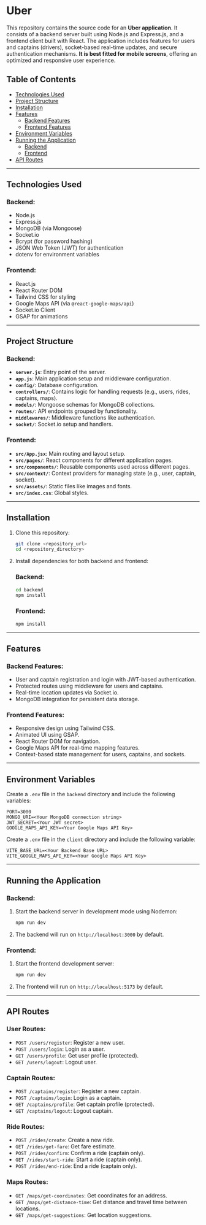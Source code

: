 # Uber

This repository contains the source code for an **Uber application**. It consists of a backend server built using Node.js and Express.js, and a frontend client built with React. The application includes features for users and captains (drivers), socket-based real-time updates, and secure authentication mechanisms. **It is best fitted for mobile screens**, offering an optimized and responsive user experience.

## Table of Contents

- [Technologies Used](#technologies-used)
- [Project Structure](#project-structure)
- [Installation](#installation)
- [Features](#features)
  - [Backend Features](#backend-features)
  - [Frontend Features](#frontend-features)
- [Environment Variables](#environment-variables)
- [Running the Application](#running-the-application)
  - [Backend](#backend)
  - [Frontend](#frontend)
- [API Routes](#api-routes)

---

## Technologies Used

### Backend:

- Node.js
- Express.js
- MongoDB (via Mongoose)
- Socket.io
- Bcrypt (for password hashing)
- JSON Web Token (JWT) for authentication
- dotenv for environment variables

### Frontend:

- React.js
- React Router DOM
- Tailwind CSS for styling
- Google Maps API (via `@react-google-maps/api`)
- Socket.io Client
- GSAP for animations

---

## Project Structure

### Backend:

- **`server.js`**: Entry point of the server.
- **`app.js`**: Main application setup and middleware configuration.
- **`config/`**: Database configuration.
- **`controllers/`**: Contains logic for handling requests (e.g., users, rides, captains, maps).
- **`models/`**: Mongoose schemas for MongoDB collections.
- **`routes/`**: API endpoints grouped by functionality.
- **`middlewares/`**: Middleware functions like authentication.
- **`socket/`**: Socket.io setup and handlers.

### Frontend:

- **`src/App.jsx`**: Main routing and layout setup.
- **`src/pages/`**: React components for different application pages.
- **`src/components/`**: Reusable components used across different pages.
- **`src/context/`**: Context providers for managing state (e.g., user, captain, socket).
- **`src/assets/`**: Static files like images and fonts.
- **`src/index.css`**: Global styles.

---

## Installation

1. Clone this repository:

   ```bash
   git clone <repository_url>
   cd <repository_directory>
   ```

2. Install dependencies for both backend and frontend:

   ### Backend:

   ```bash
   cd backend
   npm install
   ```

   ### Frontend:

   ```bash
   npm install
   ```

---

## Features

### Backend Features:

- User and captain registration and login with JWT-based authentication.
- Protected routes using middleware for users and captains.
- Real-time location updates via Socket.io.
- MongoDB integration for persistent data storage.

### Frontend Features:

- Responsive design using Tailwind CSS.
- Animated UI using GSAP.
- React Router DOM for navigation.
- Google Maps API for real-time mapping features.
- Context-based state management for users, captains, and sockets.

---

## Environment Variables

Create a `.env` file in the `backend` directory and include the following variables:

```env
PORT=3000
MONGO_URI=<Your MongoDB connection string>
JWT_SECRET=<Your JWT secret>
GOOGLE_MAPS_API_KEY=<Your Google Maps API Key>
```

Create a `.env` file in the `client` directory and include the following variable:

```env
VITE_BASE_URL=<Your Backend Base URL>
VITE_GOOGLE_MAPS_API_KEY=<Your Google Maps API Key>
```

---

## Running the Application

### Backend:

1. Start the backend server in development mode using Nodemon:

   ```bash
   npm run dev
   ```

2. The backend will run on `http://localhost:3000` by default.

### Frontend:

1. Start the frontend development server:

   ```bash
   npm run dev
   ```

2. The frontend will run on `http://localhost:5173` by default.

---

## API Routes

### User Routes:

- `POST /users/register`: Register a new user.
- `POST /users/login`: Login as a user.
- `GET /users/profile`: Get user profile (protected).
- `GET /users/logout`: Logout user.

### Captain Routes:

- `POST /captains/register`: Register a new captain.
- `POST /captains/login`: Login as a captain.
- `GET /captains/profile`: Get captain profile (protected).
- `GET /captains/logout`: Logout captain.

### Ride Routes:

- `POST /rides/create`: Create a new ride.
- `GET /rides/get-fare`: Get fare estimate.
- `POST /rides/confirm`: Confirm a ride (captain only).
- `GET /rides/start-ride`: Start a ride (captain only).
- `POST /rides/end-ride`: End a ride (captain only).

### Maps Routes:

- `GET /maps/get-coordinates`: Get coordinates for an address.
- `GET /maps/get-distance-time`: Get distance and travel time between locations.
- `GET /maps/get-suggestions`: Get location suggestions.